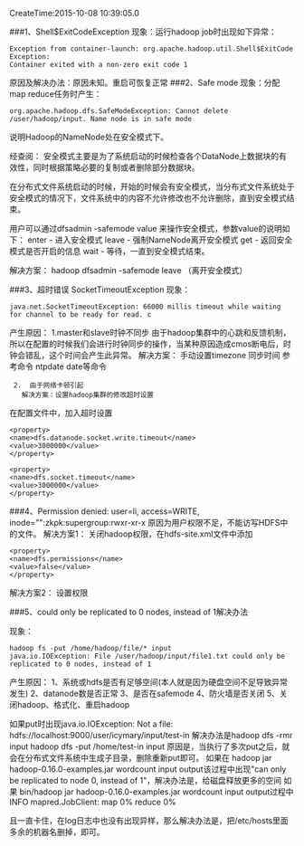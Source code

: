 CreateTime:2015-10-08 10:39:05.0


###1、Shell$ExitCodeException
现象：运行hadoop job时出现如下异常：
```
Exception from container-launch: org.apache.hadoop.util.Shell$ExitCode
Exception: 
Container exited with a non-zero exit code 1
```
原因及解决办法：原因未知。重启可恢复正常
###2、Safe mode 
现象：分配map reduce任务时产生：
```
org.apache.hadoop.dfs.SafeModeException: Cannot delete /user/hadoop/input. Name node is in safe mode
```
说明Hadoop的NameNode处在安全模式下。 

经查阅：
安全模式主要是为了系统启动的时候检查各个DataNode上数据块的有效性，同时根据策略必要的复制或者删除部分数据块。

在分布式文件系统启动的时候，开始的时候会有安全模式，当分布式文件系统处于安全模式的情况下，文件系统中的内容不允许修改也不允许删除，直到安全模式结束。

用户可以通过dfsadmin -safemode value 来操作安全模式，参数value的说明如下：
enter - 进入安全模式
leave - 强制NameNode离开安全模式
get - 返回安全模式是否开启的信息
wait - 等待，一直到安全模式结束。

解决方案：
hadoop dfsadmin -safemode leave   （离开安全模式）

###3、超时错误 SocketTimeoutException
现象：
```
java.net.SocketTimeoutException: 66000 millis timeout while waiting for channel to be ready for read. c
```

产生原因：
        1.master和slave时钟不同步
           由于hadoop集群中的心跳和反馈机制，所以在配置的时候我们会进行时钟同步的操作，当某种原因造成cmos断电后，时钟会错乱，这个时间会产生此异常。
       解决方案：
           手动设置timezone   同步时间      参考命令  ntpdate  date等命令
    

     2.  由于网络卡顿引起   
       解决方案：设置hadoop集群的修改超时设置
         

在配置文件中，加入超时设置
```
<property>
<name>dfs.datanode.socket.write.timeout</name>
<value>3000000</value>
</property>

<property>
<name>dfs.socket.timeout</name>
<value>3000000</value>
</property>

```


###4、Permission denied: user=li, access=WRITE, inode="":zkpk:supergroup:rwxr-xr-x
原因为用户权限不足，不能访写HDFS中的文件。
解决方案1：
关闭hadoop权限，在hdfs-site.xml文件中添加
```
<property>    
<name>dfs.permissions</name>    
<value>false</value>    
</property>
```
解决方案2：
设置权限

###5、could only be replicated to 0 nodes, instead of 1解决办法

现象：
```
hadoop fs -put /home/hadoop/file/* input
java.io.IOException: File /user/hadoop/input/file1.txt could only be replicated to 0 nodes, instead of 1
```
产生原因：
1、系统或hdfs是否有足够空间(本人就是因为硬盘空间不足导致异常发生)
2、datanode数是否正常
3、是否在safemode
4、防火墙是否关闭
5、关闭hadoop、格式化、重启hadoop



如果put时出现java.io.IOException: Not a file:  hdfs://localhost:9000/user/icymary/input/test-in 
解决办法是hadoop dfs -rmr input
hadoop dfs -put /home/test-in input
原因是，当执行了多次put之后，就会在分布式文件系统中生成子目录，删除重新put即可。
如果在 hadoop jar hadoop-0.16.0-examples.jar wordcount input output该过程中出现"can only be replicated to node 0, instead of 1"，解决办法是，给磁盘释放更多的空间
如果 bin/hadoop jar hadoop-0.16.0-examples.jar wordcount input output过程中
INFO mapred.JobClient: map 0% reduce 0%

且一直卡住，在log日志中也没有出现异样，那么解决办法是，把/etc/hosts里面多余的机器名删掉，即可。







